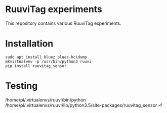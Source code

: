 # RuuviTag experiments

This repository contains various RuuviTag experiments.

# Installation
```
sudo apt install bluez bluez-hcidump
mkvirtualenv -p /usr/bin/python3 ruuvi
pip install ruuvitag_sensor
```

# Testing
/home/pi/.virtualenvs/ruuvi/bin/python /home/pi/.virtualenvs/ruuvi/lib/python3.5/site-packages/ruuvitag_sensor -f


